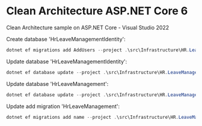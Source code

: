 # Clean Architecture ASP.NET Core 6
Clean Architecture sample on ASP.NET Core - Visual Studio 2022

Create database 'HrLeaveManagementIdentity':
```powershell
dotnet ef migrations add AddUsers --project .\src\Infrastructure\HR.LeaveManagement.Identity\HR.LeaveManagement.Identity.csproj --startup-project .\src\API\HR.LeaveManagement.Api\HR.LeaveManagement.Api.csproj --context LeaveManagementIdentityDbContext
```

Update database 'HrLeaveManagementIdentity':
```powershell
dotnet ef database update --project .\src\Infrastructure\HR.LeaveManagement.Identity\HR.LeaveManagement.Identity.csproj --startup-project .\src\API\HR.LeaveManagement.Api\HR.LeaveManagement.Api.csproj --context LeaveManagementIdentityDbContext
```

Update database 'HrLeaveManagement':
```powershell
dotnet ef database update --project .\src\Infrastructure\HR.LeaveManagement.Persistance\HR.LeaveManagement.Persistance.csproj --startup-project .\src\API\HR.LeaveManagement.Api\HR.LeaveManagement.Api.csproj --context HrLeaveManagementDbContext
```

Update add migration 'HrLeaveManagement':
```powershell
dotnet ef migrations add name --project .\src\Infrastructure\HR.LeaveManagement.Persistance\HR.LeaveManagement.Persistance.csproj --startup-project .\src\API\HR.LeaveManagement.Api\HR.LeaveManagement.Api.csproj --context HrLeaveManagementDbContext
```